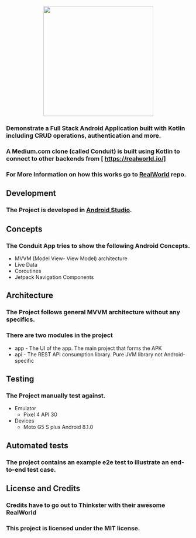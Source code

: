 <h1 align="center">
	<img
		width="300"
		src="https://cloud.githubusercontent.com/assets/556934/25672246/9a20e960-2fe7-11e7-99d3-23652878a2c2.png?raw=true">
</h1>

### Demonstrate a Full Stack Android Application built with Kotlin including CRUD operations, authentication and more.<br/>
### A Medium.com clone (called Conduit) is built using Kotlin to connect to other backends from [ https://realworld.io/]<br/>
### For More Information on how this works go to [RealWorld](https://github.com/gothinkster/realworld) repo.<br/>
## Development 
### The Project is developed in [Android Studio](https://developer.android.com/studio).<br/>
## Concepts 
### The Conduit App tries to show the following Android Concepts. 
* MVVM (Model View- View Model) architecture
* Live Data
* Coroutines
* Jetpack Navigation Components<br/>
## Architecture 
### The Project follows general MVVM architecture without any specifics. 
### There are two modules in the project 
* app - The UI of the app. The main project that forms the APK
* api - The REST API consumption library. Pure JVM library not Android-specific<br/>
## Testing 
### The Project manually test against.
* Emulator
  * Pixel 4 API 30 
* Devices 
  * Moto G5 S plus Android 8.1.0<br/>
## Automated tests
### The project contains an example e2e test to illustrate an end-to-end test case.<br/>
## License and Credits
### Credits have to go out to Thinkster with their awesome RealWorld<br/>
### This project is licensed under the MIT license.